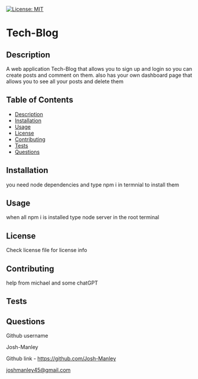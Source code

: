 
  [![License: MIT](https://img.shields.io/badge/License-MIT-yellow.svg)](https://opensource.org/licenses/MIT)
  <a id="title"></a>
  # Tech-Blog
  <a id="description"></a>
  ## Description
  A web application Tech-Blog that allows you to sign up and login so you can create posts and comment on them. also has your own dashboard page that allows you to see all your posts and delete them
  ## Table of Contents
  * [Description](#description)
  * [Installation](#installation)
  * [Usage](#usage)
  * [License](#license)
  * [Contributing](#contributing)
  * [Tests](#tests)
  * [Questions](#questions)

  <a id="installation"></a>
  ## Installation
  you need node dependencies and type npm i in termnial to install them
  <a id="usage"></a>
  ## Usage
  when all npm i is installed type node server in the root terminal
  <a id="license"></a>
  ## License
  Check license file for license info
  <a id="contributing"></a>
  ## Contributing
  help from michael and some chatGPT
  <a id="tests"></a>
  ## Tests
  
  <a id="questions"></a>
  ## Questions
  Github username

  Josh-Manley

  Github link - https://github.com/Josh-Manley

  joshmanley45@gmail.com
